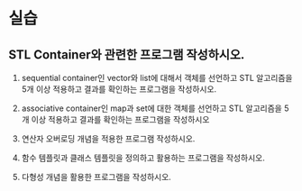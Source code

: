 # 실습 


## STL Container와 관련한 프로그램 작성하시오.

1. sequential container인 vector와 list에 대해서 객체를 선언하고 STL 알고리즘을 5개 이상 적용하고 결과를 확인하는 프로그램을 작성하시오.

2. associative container인 map과 set에 대한 객체를 선언하고 STL 알고리즘을 5개 이상 적용하고 결과를 확인하는 프로그램을 작성하시오

3. 연산자 오버로딩 개념을 적용한 프로그램 작성하시오.

3. 함수 템플릿과 클래스 템플릿을 정의하고 활용하는 프로그램을 작성하시오.

4. 다형성 개념을 활용한 프로그램을 작성하시오. 
